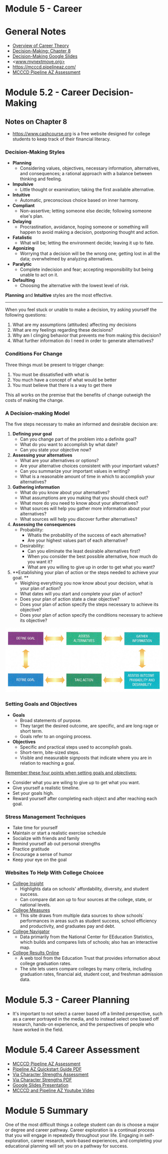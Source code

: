 # Module 5 - Career

# General Notes

- [Overview of Career Theory](assets/overview_of_career_theory.pdf)
- [Decision-Making: Chapter 8](assets/decision-making_chapter_8.pdf)
- [Decision-Making Google Slides](https://docs.google.com/presentation/d/e/2PACX-1vRGvm8g34xl1pXBNifGGgqbP-g0bwBjfN1rJBWWDadMkqY4zPRtdUHGETVzlQBloBWC_alIe-Oqmhl6/embed?start=false&loop=false&delayms=3000)
- <www.mynextmove.org>
- <https://mcccd.pipelineaz.com/>
- [MCCCD Pipeline AZ Assessment](https://mcccd.pipelineaz.com/assessment)

# Module 5.2 - Career Decision-Making

## Notes on Chapter 8

- <https://www.cashcourse.org> is a free website designed for college students
  to keep track of their financial literacy.

### Decision-Making Styles

- **Planning**
    - Considering values, objectives, necessary information, alternatives, and
      consequences; a rational approach with a balance between thinking and
      feeling.
- **Impulsive**
    - Little thought or examination; taking the first available alternative.
- **Intuitive**
    - Automatic, preconscious choice based on inner harmony.
- **Compliant**
    - Non-assertive; letting someone else decide; following someone else's plan.
- **Delaying**
    - Procrastination, avoidance, hoping someone or something will happen to
      avoid making a decision, postponing thought and action.
- **Fatalistic**
    - What will be; letting the environment decide; leaving it up to
      fate.
- **Agonizing**
    - Worrying that a decision will be the wrong one; getting lost in all the
      data; overwhelmed by analyzing alternatives.
- **Paralytic**
    - Complete indecision and fear; accepting responsibility but being unable
      to act on it.
- **Defaulting**
    - Choosing the alternative with the lowest level of risk.

**Planning** and **Intuitive** styles are the most effective.

--- 

When you feel stuck or unable to make a decision, try asking yourself the
following questions:

1. What are my assumptions (attitudes) affecting my decisions
2. What are my feelings regarding these decisions?
3. Why am I clinging behavior that prevents me from making this decision?
4. What further information do I need in order to generate alternatives?

### Conditions For Change

Three things must be present to trigger change:

1. You must be dissatisfied with what is
2. You much have a concept of what would be better
3. You must believe that there is a way to get there

This all works on the premise that the benefits of change outweigh the costs
of making the change.

### A Decision-making Model

The five steps necessary to make an informed and desirable decision are:

1. **Defining your goal**
    - Can you change part of the problem into a definite goal?
    - What do you want to accomplish by what date?
    - Can you state your objective now?
2. **Assessing your alternatives**
    - What are your alternatives or options?
    - Are your alternative choices consistent with your important values?
    - Can you summarize your important values in writing?
    - What is a reasonable amount of time in which to accomplish your
      alternatives?
3. **Gathering information**
    - What do you know about your alternatives?
    - What assumptions are you making that you should check out?
    - What more do you need to know about your alternatives?
    - What sources will help you gather more information about your
      alternatives?
    - What sources will help you discover further alternatives?
4. **Assessing the consequences**
    - Probability:
        - Whatis the probability of the success of each alternative?
        - Are your highest values part of each alternative?
    - Desirability:
        - Can you eliminate the least desirable alternatives first?
        - When you consider the best possible alternative, how much do you want
          it?
        - What are you willing to give up in order to get what you want?
5. **Establishing your plan of action or the steps needed to achieve your goal.
   **
    - Weighing everything you now know about your decision, what is your plan of
      action?
    - What dates will you start and complete your plan of action?
    - Does your plan of action state a clear objective?
    - Does your plan of action specify the steps necessary to achieve its
      objective?
    - Does your plan of action specify the conditions necessary to achieve its
      objective?

![](assets/decision-making_model.png)

### Setting Goals and Objectives

- **Goals**
    - Broad statements of purpose.
    - They target the desired outcome, are specific, and are long rage or short
      term.
    - Goals refer to an ongoing process.
- **Objectives**
    - Specific and practical steps used to accomplish goals.
    - Short-term, bite-sized steps.
    - Visible and measurable signposts that indicate where you are in relation
      to reaching a goal.

<u>Remember these four points when setting goals and objectives:</u>

- Consider what you are wiling to give up to get what you want.
- Give yourself a realistic timeline.
- Set your goals high.
- Reward yourself after completing each object and after reaching each goal.

### Stress Management Techniques

- Take time for yourself
- Maintain or start a realistic exercise schedule
- Socialize with friends and family
- Remind yourself ab out personal strengths
- Practice gratitude
- Encourage a sense of humor
- Keep your eye on the goal

### Websites To Help With College Choicee

- [College Insight](https://college-insight.org/)
    - Highlights data on schools' affordability, diversity, and student success.
    - Can compare dat aon up to four sources at the college, state, or national
      levels.
- [College Measures](https://www.air.org/project/college-measures)
    - This site draws from multiple data sources to show schools` performances
      in areas such as student success, school efficiency and productivity, and
      graduates pay and debt.
- [College Navigator](https://nces.ed.gov/collegenavigator/)
    - Data primarily from the National Center for EEducation Statistics, which
      builds and compares lists of schools; also has an interactive map.
- [College Results Online](https://collegeresults.org/)
    - A web tool from the Education Trust that provides information about
      college graduation rates.
    - The site lets users compare colleges by many criteria, including
      graduation rates, financial aid, student cost, and freshman admission
      data.

# Module 5.3 - Career Planning

- It's important to not select a career based off a limited perspective, such
  as a career portrayed in the media, and to instead select one based off
  research, hands-on experience, and the perspectives of people who have
  worked in the field.

# Module 5.4 Career Assessment

- [MCCCD Pipeline AZ Assessment](https://mcccd.pipelineaz.com/assessment)
- [Pipeline AZ Quickstart Guide PDF](assets/pipline_az_quickstart_guide.pdf)
- [Via Character Strengths Assessment](https://www.viacharacter.org/account/register)
- [Via Character Strengths PDF](assets/via_character_strengths.pdf)
- [Google Slides Presentation](https://docs.google.com/presentation/d/e/2PACX-1vQktif_j5CHex8LNXKrKufeKDGMFtjkjfCEhSmmzWouyI0X90u5HnR-RrRlBuSC7S3cGesM4DNDCT29/embed?start=false&loop=false&delayms=10000)
- [MCCCD and Pipeline AZ Youtube Video](https://www.youtube.com/watch?v=eiRXApox7YA)

# Module 5 Summary

One of the most difficult things a college student can do is choose a major or
degree and career pathway. Career exploration is a continual process that you
will engage in repeatedly throughout your life. Engaging in self-exploration,
career research, work-based experiences, and completing your educational
planning will set you on a pathway for success.